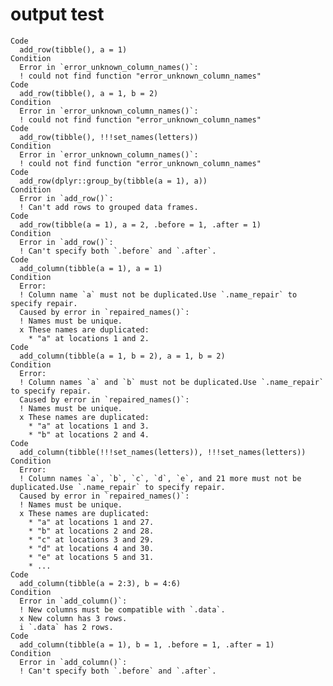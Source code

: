 # output test

    Code
      add_row(tibble(), a = 1)
    Condition
      Error in `error_unknown_column_names()`:
      ! could not find function "error_unknown_column_names"
    Code
      add_row(tibble(), a = 1, b = 2)
    Condition
      Error in `error_unknown_column_names()`:
      ! could not find function "error_unknown_column_names"
    Code
      add_row(tibble(), !!!set_names(letters))
    Condition
      Error in `error_unknown_column_names()`:
      ! could not find function "error_unknown_column_names"
    Code
      add_row(dplyr::group_by(tibble(a = 1), a))
    Condition
      Error in `add_row()`:
      ! Can't add rows to grouped data frames.
    Code
      add_row(tibble(a = 1), a = 2, .before = 1, .after = 1)
    Condition
      Error in `add_row()`:
      ! Can't specify both `.before` and `.after`.
    Code
      add_column(tibble(a = 1), a = 1)
    Condition
      Error:
      ! Column name `a` must not be duplicated.Use `.name_repair` to specify repair.
      Caused by error in `repaired_names()`:
      ! Names must be unique.
      x These names are duplicated:
        * "a" at locations 1 and 2.
    Code
      add_column(tibble(a = 1, b = 2), a = 1, b = 2)
    Condition
      Error:
      ! Column names `a` and `b` must not be duplicated.Use `.name_repair` to specify repair.
      Caused by error in `repaired_names()`:
      ! Names must be unique.
      x These names are duplicated:
        * "a" at locations 1 and 3.
        * "b" at locations 2 and 4.
    Code
      add_column(tibble(!!!set_names(letters)), !!!set_names(letters))
    Condition
      Error:
      ! Column names `a`, `b`, `c`, `d`, `e`, and 21 more must not be duplicated.Use `.name_repair` to specify repair.
      Caused by error in `repaired_names()`:
      ! Names must be unique.
      x These names are duplicated:
        * "a" at locations 1 and 27.
        * "b" at locations 2 and 28.
        * "c" at locations 3 and 29.
        * "d" at locations 4 and 30.
        * "e" at locations 5 and 31.
        * ...
    Code
      add_column(tibble(a = 2:3), b = 4:6)
    Condition
      Error in `add_column()`:
      ! New columns must be compatible with `.data`.
      x New column has 3 rows.
      i `.data` has 2 rows.
    Code
      add_column(tibble(a = 1), b = 1, .before = 1, .after = 1)
    Condition
      Error in `add_column()`:
      ! Can't specify both `.before` and `.after`.

